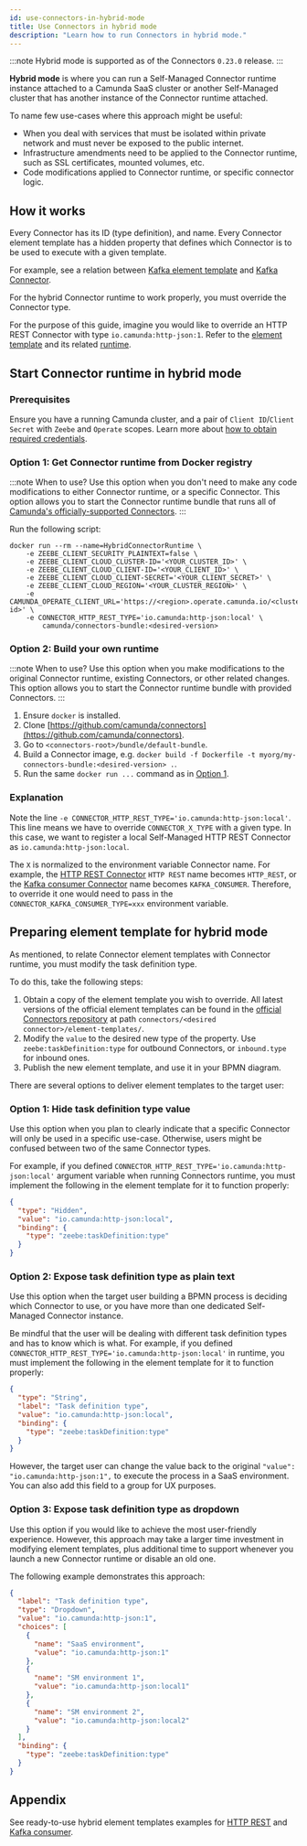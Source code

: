 ```yaml
---
id: use-connectors-in-hybrid-mode
title: Use Connectors in hybrid mode
description: "Learn how to run Connectors in hybrid mode."
---
```


:::note
Hybrid mode is supported as of the Connectors `0.23.0` release.
:::

**Hybrid mode** is where you can run a Self-Managed Connector runtime instance attached to a Camunda SaaS cluster or another Self-Managed cluster that has another instance of the Connector runtime attached.

To name few use-cases where this approach might be useful:

- When you deal with services that must be isolated within private network and must never be exposed to the public internet.
- Infrastructure amendments need to be applied to the Connector runtime, such as SSL certificates, mounted volumes, etc.
- Code modifications applied to Connector runtime, or specific connector logic.

## How it works

Every Connector has its ID (type definition), and name. Every Connector element template has a hidden property that
defines which Connector is to be used to execute with a given template.

For example, see a relation between [Kafka element template](https://github.com/camunda/connectors/tree/main/connectors/kafka/element-templates)
and [Kafka Connector](https://github.com/camunda/connectors/blob/main/connectors/kafka/src/main/java/io/camunda/connector/kafka/inbound/KafkaExecutable.java#L20).

For the hybrid Connector runtime to work properly, you must override the Connector type.

For the purpose of this guide, imagine you would like to override an HTTP REST Connector with type `io.camunda:http-json:1`.
Refer to the [element template](https://github.com/camunda/connectors/blob/main/connectors/http/rest/element-templates/http-json-connector.json#L50) and its related [runtime](https://github.com/camunda/connectors/blob/main/connectors/http/rest/src/main/java/io/camunda/connector/http/rest/HttpJsonFunction.java#L43).

## Start Connector runtime in hybrid mode

### Prerequisites

Ensure you have a running Camunda cluster, and a pair of `Client ID`/`Client Secret` with `Zeebe` and `Operate` scopes. Learn more about [how to obtain required credentials](../../components/console/manage-clusters/manage-api-clients/).

### Option 1: Get Connector runtime from Docker registry

:::note When to use?
Use this option when you don't need to make any code modifications to either Connector runtime, or a specific Connector.
This option allows you to start the Connector runtime bundle that runs all of [Camunda's officially-supported Connectors](../../components/connectors/out-of-the-box-connectors/available-connectors-overview/).
:::

Run the following script:

```shell
docker run --rm --name=HybridConnectorRuntime \
    -e ZEEBE_CLIENT_SECURITY_PLAINTEXT=false \
    -e ZEEBE_CLIENT_CLOUD_CLUSTER-ID='<YOUR_CLUSTER_ID>' \
    -e ZEEBE_CLIENT_CLOUD_CLIENT-ID='<YOUR_CLIENT_ID>' \
    -e ZEEBE_CLIENT_CLOUD_CLIENT-SECRET='<YOUR_CLIENT_SECRET>' \
    -e ZEEBE_CLIENT_CLOUD_REGION='<YOUR_CLUSTER_REGION>' \
    -e CAMUNDA_OPERATE_CLIENT_URL='https://<region>.operate.camunda.io/<cluster-id>' \
    -e CONNECTOR_HTTP_REST_TYPE='io.camunda:http-json:local' \
        camunda/connectors-bundle:<desired-version>
```

### Option 2: Build your own runtime

:::note When to use?
Use this option when you make modifications to the original Connector runtime, existing Connectors, or
other related changes.
This option allows you to start the Connector runtime bundle with provided Connectors.
:::

1. Ensure `docker` is installed.
2. Clone [https://github.com/camunda/connectors](https://github.com/camunda/connectors).
3. Go to `<connectors-root>/bundle/default-bundle`.
4. Build a Connector image, e.g. `docker build -f Dockerfile -t myorg/my-connectors-bundle:<desired-version> .`.
5. Run the same `docker run ...` command as in [Option 1](#option-a-get-connectors-runtime-from-docker-registry).

### Explanation

Note the line `-e CONNECTOR_HTTP_REST_TYPE='io.camunda:http-json:local'`. This line means we have to override
`CONNECTOR_X_TYPE` with a given type. In this case, we want to register a local Self-Managed HTTP REST Connector as `io.camunda:http-json:local`.

The `X` is normalized to the environment variable Connector name. For example, the [HTTP REST Connector](https://github.com/camunda/connectors/blob/main/connectors/http/rest/src/main/java/io/camunda/connector/http/rest/HttpJsonFunction.java#L33)
`HTTP REST` name becomes `HTTP_REST`, or the [Kafka consumer Connector](https://github.com/camunda/connectors/blob/main/connectors/kafka/src/main/java/io/camunda/connector/kafka/inbound/KafkaExecutable.java#L20) name
becomes `KAFKA_CONSUMER`. Therefore, to override it one would need to pass in the `CONNECTOR_KAFKA_CONSUMER_TYPE=xxx` environment variable.

## Preparing element template for hybrid mode

As mentioned, to relate Connector element templates with Connector runtime, you must modify the task definition type.

To do this, take the following steps:

1. Obtain a copy of the element template you wish to override. All latest versions of the official element
   templates can be found in the [official Connectors repository](https://github.com/camunda/connectors) at path `connectors/<desired connector>/element-templates/`.
2. Modify the `value` to the desired new type of the property. Use `zeebe:taskDefinition:type` for outbound Connectors, or `inbound.type` for inbound ones.
3. Publish the new element template, and use it in your BPMN diagram.

There are several options to deliver element templates to the target user:

### Option 1: Hide task definition type value

Use this option when you plan to clearly indicate that a specific Connector will only be used in a specific use-case.
Otherwise, users might be confused between two of the same Connector types.

For example, if you defined `CONNECTOR_HTTP_REST_TYPE='io.camunda:http-json:local'` argument variable when running Connectors
runtime, you must implement the following in the element template for it to function properly:

```json
{
  "type": "Hidden",
  "value": "io.camunda:http-json:local",
  "binding": {
    "type": "zeebe:taskDefinition:type"
  }
}
```

### Option 2: Expose task definition type as plain text

Use this option when the target user building a BPMN process is deciding which Connector to use, or you have
more than one dedicated Self-Managed Connector instance.

Be mindful that the user will be dealing with different
task definition types and has to know which is what. For example, if you defined `CONNECTOR_HTTP_REST_TYPE='io.camunda:http-json:local'` in runtime, you must implement the following in the
element template for it to function properly:

```json
{
  "type": "String",
  "label": "Task definition type",
  "value": "io.camunda:http-json:local",
  "binding": {
    "type": "zeebe:taskDefinition:type"
  }
}
```

However, the target user can change the value back to the original `"value": "io.camunda:http-json:1",` to execute the process in a SaaS
environment. You can also add this field to a group for UX purposes.

### Option 3: Expose task definition type as dropdown

Use this option if you would like to achieve the most user-friendly experience. However, this approach may take a larger time investment in modifying element templates, plus additional time to support whenever you launch a new
Connector runtime or disable an old one.

The following example demonstrates this approach:

```json
{
  "label": "Task definition type",
  "type": "Dropdown",
  "value": "io.camunda:http-json:1",
  "choices": [
    {
      "name": "SaaS environment",
      "value": "io.camunda:http-json:1"
    },
    {
      "name": "SM environment 1",
      "value": "io.camunda:http-json:local1"
    },
    {
      "name": "SM environment 2",
      "value": "io.camunda:http-json:local2"
    }
  ],
  "binding": {
    "type": "zeebe:taskDefinition:type"
  }
}
```

## Appendix

See ready-to-use hybrid element templates examples for [HTTP REST](https://github.com/camunda/connectors/blob/main/connectors/http/rest/element-templates/hybrid/http-json-connector-hybrid.json) and [Kafka consumer](https://github.com/camunda/connectors/tree/main/connectors/kafka/element-templates/hybrid).
